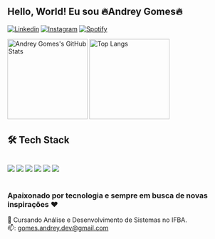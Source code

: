 
## Hello, World! Eu sou 🔥Andrey Gomes🔥
[![Linkedin](https://img.shields.io/badge/LinkedIn-0077B5?style=for-the-badge&logo=linkedin&logoColor=white)](https://www.linkedin.com/in/andrey-gomes-8b18741a5/)
[![Instagram](https://img.shields.io/badge/Instagram-E4405F?style=for-the-badge&logo=instagram&logoColor=white)](https://www.instagram.com/andreygomes.js/)
[![Spotify](https://img.shields.io/badge/Spotify-1ED760?&style=for-the-badge&logo=spotify&logoColor=white)](https://open.spotify.com/user/rk6aar3yw7beafte3h7mxm12l?si=2a4847de0ca442e8)

<div>
    <img height="180em" src="https://github-readme-stats.vercel.app/api?username=johncobain&show_icons=true&theme=tokyonight" alt="Andrey Gomes's GitHub Stats"/>
    <img height="180em" src="https://github-readme-stats.vercel.app/api/top-langs/?username=johncobain&size_weight=0.5&count_weight=0.5&theme=tokyonight" alt="Top Langs"/>
</div>

## 🛠 Tech Stack
<div style="display:inline_block"><br>
	<img src="https://img.shields.io/badge/git-%23F05033.svg?style=for-the-badge&logo=git&logoColor=white"/>
    <img src="https://img.shields.io/badge/HTML5-E34F26?style=for-the-badge&logo=html5&logoColor=white"/>
    <img src="https://img.shields.io/badge/CSS3-1572B6?style=for-the-badge&logo=css3&logoColor=white"/>
    <img src="https://img.shields.io/badge/JavaScript-F7DF1E?style=for-the-badge&logo=javascript&logoColor=black"/>
    <img src="https://img.shields.io/badge/C-00599C?style=for-the-badge&logo=c&logoColor=white"/>
    <img src="https://img.shields.io/badge/python-3670A0?style=for-the-badge&logo=python&logoColor=ffdd54"/>
</div><br>


### Apaixonado por tecnologia e sempre em busca de novas inspirações ❤️
📖 Cursando Análise e Desenvolvimento de Sistemas no  IFBA. 
<br/>
📫: gomes.andrey.dev@gmail.com
